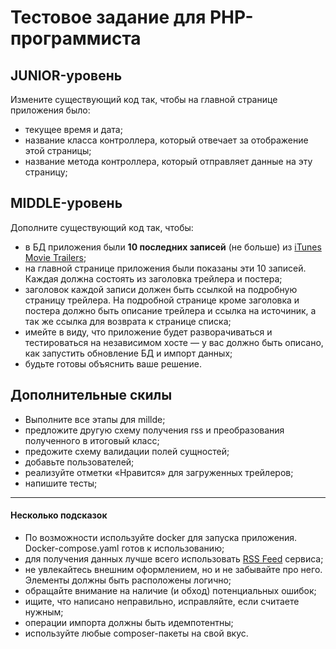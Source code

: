 Тестовое задание для PHP-программиста
=====================================

JUNIOR-уровень
--------------

Измените существующий код так, чтобы на главной странице приложения было:

- текущее время и дата;
- название класса контроллера, который отвечает за отображение этой страницы;
- название метода контроллера, который отправляет данные на эту страницу;

MIDDLE-уровень
--------------

Дополните существующий код так, чтобы:

- в БД приложения были **10 последних записей** (не больше) из [iTunes Movie Trailers](https://trailers.apple.com);
- на главной странице приложения были показаны эти 10 записей. Каждая должна состоять из заголовка трейлера и постера;
- заголовок каждой записи должен быть ссылкой на подробную страницу трейлера. На подробной странице кроме заголовка и постера должно быть описание трейлера и ссылка на источиник, а так же ссылка для возврата к странице списка;
- имейте в виду, что приложение будет разворачиваться и тестироваться на независимом хосте — у вас должно быть описано, как запустить обновление БД и импорт данных;
- будьте готовы объяснить ваше решение.

Дополнительные скилы
--------------------

- Выполните все этапы для millde;
- предложите другую схему получения rss и преобразования полученного в итоговый класс;
- предожите схему валидации полей сущностей;
- добавьте пользователей;
- реализуйте отметки «Нравится» для загруженных трейлеров;
- напишите тесты;

------------------------

#### Несколько подсказок

- По возможности используйте docker для запуска приложения. Docker-compose.yaml готов к использованию;
- для получения данных лучше всего использовать [RSS Feed](https://trailers.apple.com/trailers/home/rss/newtrailers.rss) сервиса;
- не увлекайтесь внешним оформлением, но и не забывайте про него. Элементы должны быть расположены логично;
- обращайте внимание на наличие (и обход) потенциальных ошибок;
- ищите, что написано неправильно, исправляйте, если считаете нужным;
- операции импорта должны быть идемпотентны;
- используйте любые composer-пакеты на свой вкус.
